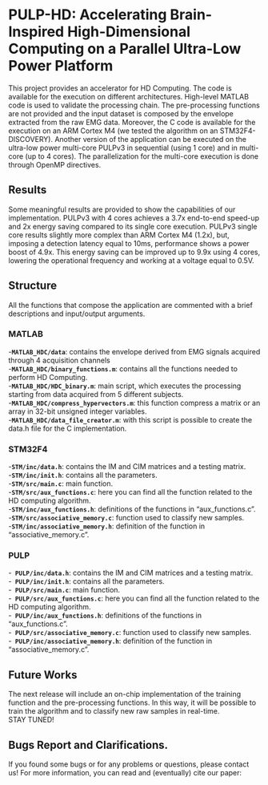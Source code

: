 # PULP-HD: Accelerating Brain-Inspired High-Dimensional Computing on a Parallel Ultra-Low Power Platform

This project provides an accelerator for HD Computing. The code is available for the execution on different architectures. High-level MATLAB code is used to validate the processing chain. The pre-processing functions are not provided and the input dataset is composed by the envelope extracted from the raw EMG data. Moreover, the C code is available for the execution on an ARM Cortex M4 (we tested the algorithm on an STM32F4-DISCOVERY). Another version of the application can be executed on the ultra-low power multi-core PULPv3 in sequential (using 1 core) and in multi-core (up to 4 cores). The parallelization for the multi-core execution is done through OpenMP directives. 

## Results 
Some meaningful results are provided to show the capabilities of our implementation. 
PULPv3 with 4 cores achieves a 3.7x end-to-end speed-up and 2x energy saving compared to its single core execution. 
PULPv3 single core results slightly more complex than ARM Cortex M4 (1.2x), but, imposing a detection latency equal to 10ms, performance shows a power boost of 4.9x. This energy saving can be improved up to 9.9x using 4 cores, lowering the operational frequency and working at a voltage equal to 0.5V. 

## Structure
All the functions that compose the application are commented with a brief descriptions and input/output arguments. 
### MATLAB
-**`MATLAB_HDC/data`**: contains the envelope derived from EMG signals acquired through 4 acquisition channels <br />
-**`MATLAB_HDC/binary_functions.m`**: contains all the functions needed to perform HD Computing. <br />
-**`MATLAB_HDC/HDC_binary.m`**: main script, which executes the processing starting from data acquired from 5 different subjects. <br />
-**`MATLAB_HDC/compress_hypervectors.m`**: this function compress a matrix or an array in 32-bit unsigned integer variables. <br />
-**`MATLAB_HDC/data_file_creator.m`**: with this script is possible to create the data.h file for the C implementation.   <br />
### STM32F4
-**`STM/inc/data.h`**: contains the IM and CIM matrices and a testing matrix.   <br />
-**`STM/inc/init.h`**: contains all the parameters. <br />
-**`STM/src/main.c`**: main function. <br />
-**`STM/src/aux_functions.c`**: here you can find all the function related to the HD computing algorithm.<br />
-**`STM/inc/aux_functions.h`**: definitions of the functions in “aux_functions.c”.<br />
-**`STM/src/associative_memory.c`**: function used to classify new samples.<br />
-**`STM/inc/associative_memory.h`**: definition of the function in “associative_memory.c”. <br />
### PULP
-**` PULP/inc/data.h`**: contains the IM and CIM matrices and a testing matrix.<br />
-**` PULP/inc/init.h`**: contains all the parameters.<br />
-**` PULP/src/main.c`**: main function.<br />
-**` PULP/src/aux_functions.c`**: here you can find all the function related to the HD computing algorithm.<br />
-**` PULP/inc/aux_functions.h`**: definitions of the functions in “aux_functions.c”.<br />
-**` PULP/src/associative_memory.c`**: function used to classify new samples.<br />
-**` PULP/inc/associative_memory.h`**: definition of the function in “associative_memory.c”.<br />

## Future Works
The next release will include an on-chip implementation of the training function and the pre-processing functions. In this way, it will be possible to train the algorithm and to classify new raw samples in real-time.   
STAY TUNED!

## Bugs Report and Clarifications. 
 If you found some bugs or for any problems or questions, please contact us! 
For more information, you can read and (eventually) cite our paper: 





